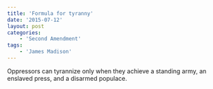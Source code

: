 ```yaml
---
title: 'Formula for tyranny'
date: '2015-07-12'
layout: post
categories:
    - 'Second Amendment'
tags:
    - 'James Madison'
---
```


Oppressors can tyrannize only when they achieve a standing army, an enslaved press, and a disarmed populace.
